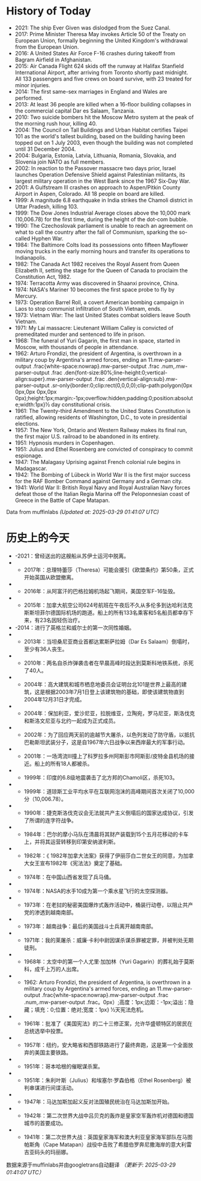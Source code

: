 # History of Today 

- 2021: The ship Ever Given was dislodged from the Suez Canal.
- 2017: Prime Minister Theresa May invokes Article 50 of the Treaty on European Union, formally beginning the United Kingdom's withdrawal from the European Union.
- 2016: A United States Air Force F-16 crashes during takeoff from Bagram Airfield in Afghanistan.
- 2015: Air Canada Flight 624 skids off the runway at Halifax Stanfield International Airport, after arriving from Toronto shortly past midnight. All 133 passengers and five crews on board survive, with 23 treated for minor injuries.
- 2014: The first same-sex marriages in England and Wales are performed.
- 2013: At least 36 people are killed when a 16-floor building collapses in the commercial capital Dar es Salaam, Tanzania.
- 2010: Two suicide bombers hit the Moscow Metro system at the peak of the morning rush hour, killing 40.
- 2004: The Council on Tall Buildings and Urban Habitat certifies Taipei 101 as the world's tallest building, based on the building having been topped out on 1 July  2003, even though the building was not completed until 31 December 2004.
- 2004: Bulgaria, Estonia, Latvia, Lithuania, Romania, Slovakia, and Slovenia join NATO as full members.
- 2002: In reaction to the Passover massacre two days prior, Israel launches Operation Defensive Shield against Palestinian militants, its largest military operation in the West Bank since the 1967 Six-Day War.
- 2001: A Gulfstream III crashes on approach to Aspen/Pitkin County Airport in Aspen, Colorado. All 18 people on board are killed.
- 1999: A magnitude 6.8 earthquake in India strikes the Chamoli district in Uttar Pradesh, killing 103.
- 1999: The Dow Jones Industrial Average closes above the 10,000 mark (10,006.78) for the first time, during the height of the dot-com bubble.
- 1990: The Czechoslovak parliament is unable to reach an agreement on what to call the country after the fall of Communism, sparking the so-called Hyphen War.
- 1984: The Baltimore Colts load its possessions onto fifteen Mayflower moving trucks in the early morning hours and transfer its operations to Indianapolis.
- 1982: The Canada Act 1982 receives the Royal Assent from Queen Elizabeth II, setting the stage for the Queen of Canada to proclaim the Constitution Act, 1982.
- 1974: Terracotta Army was discovered in Shaanxi province, China.
- 1974: NASA's Mariner 10 becomes the first space probe to fly by Mercury.
- 1973: Operation Barrel Roll, a covert American bombing campaign in Laos to stop communist infiltration of South Vietnam, ends.
- 1973: Vietnam War: The last United States combat soldiers leave South Vietnam.
- 1971: My Lai massacre: Lieutenant William Calley is convicted of premeditated murder and sentenced to life in prison.
- 1968: The funeral of Yuri Gagarin, the first man in space, started in Moscow, with thousands of people in attendance.
- 1962: Arturo Frondizi, the president of Argentina, is overthrown in a military coup by Argentina's armed forces, ending an 11.mw-parser-output .frac{white-space:nowrap}.mw-parser-output .frac .num,.mw-parser-output .frac .den{font-size:80%;line-height:0;vertical-align:super}.mw-parser-output .frac .den{vertical-align:sub}.mw-parser-output .sr-only{border:0;clip:rect(0,0,0,0);clip-path:polygon(0px 0px,0px 0px,0px 0px);height:1px;margin:-1px;overflow:hidden;padding:0;position:absolute;width:1px}1⁄2 day constitutional crisis.
- 1961: The Twenty-third Amendment to the United States Constitution is ratified, allowing residents of Washington, D.C., to vote in presidential elections.
- 1957: The New York, Ontario and Western Railway makes its final run, the first major U.S. railroad to be abandoned in its entirety.
- 1951: Hypnosis murders in Copenhagen.
- 1951: Julius and Ethel Rosenberg are convicted of conspiracy to commit espionage.
- 1947: The Malagasy Uprising against French colonial rule begins in Madagascar.
- 1942: The Bombing of Lübeck in World War II is the first major success for the RAF Bomber Command against Germany and a German city.
- 1941: World War II: British Royal Navy and Royal Australian Navy forces defeat those of the Italian Regia Marina off the Peloponnesian coast of Greece in the Battle of Cape Matapan.

Data from muffinlabs
*(Updated at: 2025-03-29 01:41:07 UTC)*

# 历史上的今天 

- -2021：曾经送出的这艘船从苏伊士运河中脱离。
- -  2017年：总理特蕾莎（Theresa）可能会援引《欧盟条约》第50条，正式开始英国从欧盟撤离。
- -  2016年：从阿富汗的巴格拉姆机场起飞期间，美国空军F-16坠毁。
- -  2015年：加拿大航空公司624号航班在午夜后不久从多伦多到达哈利法克斯斯坦菲尔德国际机场的跑道。船上的所有133名乘客和5名船员都幸存下来，有23名因轻伤治疗。
- -2014：进行了英格兰和威尔士的第一次同性婚姻。
- -  2013年：当坦桑尼亚商业首都达累斯萨拉姆（Dar Es Salaam）倒塌时，至少有36人丧生。
- -  2010年：两名自杀炸弹袭击者在早晨高峰时段达到莫斯科地铁系统，杀死了40人。
- -  2004年：高大建筑和城市栖息地委员会证明台北101是世界上最高的建筑，这是根据2003年7月1日登上该建筑物的基础，即使该建筑物直到2004年12月31日才完成。
- -  2004年：保加利亚，爱沙尼亚，拉脱维亚，立陶宛，罗马尼亚，斯洛伐克和斯洛文尼亚与北约一起成为正式成员。
- -  2002年：为了回应两天前的逾越节大屠杀，以色列发动了防守盾，以抵抗巴勒斯坦武装分子，这是自1967年六日战争以来西岸最大的军事行动。
- -  2001年：一场湾流III撞上了科罗拉多州阿斯彭市阿斯彭/皮特金县机场的接近。船上的所有18人都被杀。
- -  1999年：印度的6.8级地震袭击了北方邦的Chamoli区，杀死103。
- -  1999年：道琼斯工业平均水平在互联网泡沫的高峰期间首次关闭了10,000分（10,006.78）。
- -  1990年：捷克斯洛伐克议会无法就共产主义倒塌后的国家达成协议，引发了所谓的连字符战争。
- -  1984年：巴尔的摩小马队在清晨将其财产装载到15个五月花移动的卡车上，并将其运营转移到印第安纳波利斯。
- -  1982年：《 1982年加拿大法案》获得了伊丽莎白二世女王的同意，为加拿大女王宣布1982年《宪法法》奠定了基础。
- -  1974年：在中国山西省发现了兵马俑。
- -  1974年：NASA的水手10成为第一个乘水星飞行的太空探测器。
- -  1973年：在老挝的秘密美国爆炸式轰炸活动中，桶装行动卷，以阻止共产党的渗透到越南南部。
- -  1973年：越南战争：最后的美国战斗士兵离开越南南部。
- -  1971年：我的莱屠杀：威廉·卡利中尉因谋杀谋杀罪被定罪，并被判处无期徒刑。
- -  1968年：太空中的第一个人尤里·加加林（Yuri Gagarin）的葬礼始于莫斯科，成千上万的人出席。
- - 1962: Arturo Frondizi, the president of Argentina, is overthrown in a military coup by Argentina's armed forces, ending an 11.mw-parser-output .frac{white-space:nowrap}.mw-parser-output .frac .num,.mw-parser-output .frac。0px）;高度：1px;边距：-1px;溢出：隐藏；填充：0;位置：绝对;宽度：1px} 1⁄2天宪法危机。
- -  1961年：批准了《美国宪法》的二十三修正案，允许华盛顿特区的居民在总统选举中投票。
- -  1957年：纽约，安大略省和西部铁路进行了最终奔跑，这是第一个全面放弃的美国主要铁路。
- -  1951年：哥本哈根的催眠谋杀案。
- -  1951年：朱利叶斯（Julius）和埃塞尔·罗森伯格（Ethel Rosenberg）被判串谋进行间谍活动。
- -  1947年：马达加斯加起义反对法国殖民统治在马达加斯加开始。
- -  1942年：第二次世界大战中吕贝克的轰炸是皇家空军轰炸机对德国和德国城市的首要成功。
- -  1941年：第二次世界大战：英国皇家海军和澳大利亚皇家海军部队在马图帕斯角（Cape Matapan）战役中击败了希腊伯罗奔尼撒海岸的意大利雷吉亚码头的玛丽娜。

数据来源于muffinlabs并由googletrans自动翻译
*（更新于: 2025-03-29 01:41:07 UTC）*